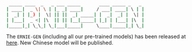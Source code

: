 ```bash
 _____ ____  _   _ ___ _____       ____ _____ _   _
| ____|  _ \| \ | |_ _| ____|     / ___| ____| \ | |
|  _| | |_) |  \| || ||  _| _____| |  _|  _| |  \| |
| |___|  _ <| |\  || || |__|_____| |_| | |___| |\  |
|_____|_| \_\_| \_|___|_____|     \____|_____|_| \_|
```

The `ERNIE-GEN` (including all our pre-trained models) has been released at [here](https://github.com/PaddlePaddle/ERNIE/tree/repro/ernie-gen).
New Chinese model will be published.
